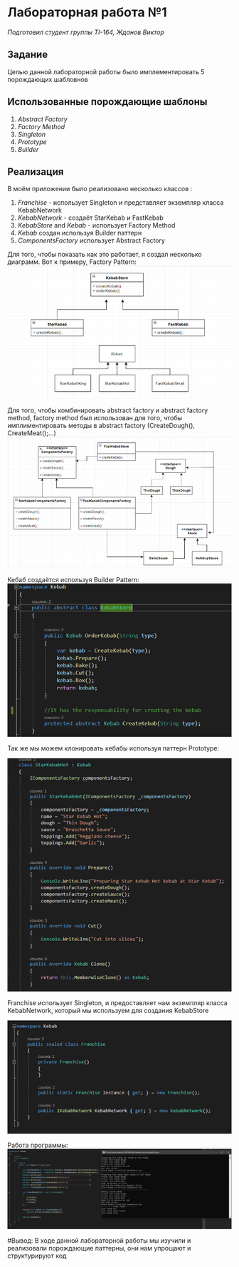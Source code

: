 # Лабораторная работа №1
_Подготовил студент группы TI-164, Жданов Виктор_
## Задание 
Целью данной лабораторной работы было имплементировать 5 порождающих шабловнов

## Использованные порождающие шаблоны
1. _Abstract Factory_
2. _Factory Method_
3. _Singleton_
4. _Prototype_
5. _Builder_

## Реализация 
В моём приложении было реализовано несколько классов :
1. _Franchise_  - использует Singleton и представляет экземпляр класса KebabNetwork 
2. _KebabNetwork_ - создаёт StarKebab и FastKebab
3. _KebabStore_ and _Kebab_ - использует Factory Method 
4. _Kebab_ создан используя Builder паттерн
5. _ComponentsFactory_ использует Abstract Factory 

Для того, чтобы показать как это работает, я создал несколько диаграмм. Вот к примеру, 
Factory  Pattern: 
![alt text](Diagrams/diag1.png "Logo Title Text 1")

Для того, чтобы комбинировать abstract factory и abstract factory method, factory method был использован для того, чтобы имплиментировать методы в abstract factory (CreateDough(), CreateMeat();...)
![alt text](Diagrams/diag2.png "Logo Title Text 1")

Кебаб создаётся используя Builder Pattern:  
![alt text](Diagrams/diag3.png "Logo Title Text 1")

Так же мы можем клонировать кебабы используя паттерн Prototype:

![alt text](Diagrams/diag4.png "Logo Title Text 1")


Franchise использует Singleton, и предоставляет нам экземпляр класса KebabNetwork, который мы используем для создания KebabStore

![alt text](Diagrams/diag5.png "Logo Title Text 1")

Работа программы: 
![alt text](Diagrams/diag6.png "Logo Title Text 1")

#Вывод:
В ходе данной лабораторной работы мы изучили и реализовали порождающие паттерны, они нам упрощают и структурируют код

